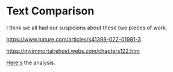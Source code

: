 # Text Comparison

I think we all had our suspicions about these two pieces of work.


https://www.nature.com/articles/s41398-022-01981-3

https://myimmortalrehost.webs.com/chapters122.htm

[Here's](https://github.com/Coletterbox/Text-Comparison/blob/main/Text%20Comparison.ipynb) the analysis.

